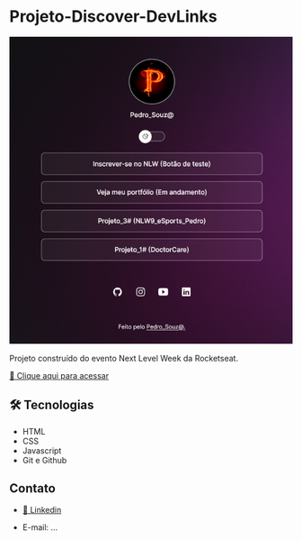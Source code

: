 # Projeto-Discover-DevLinks

![preview](./.github/preview.png)

Projeto construído do evento Next Level Week da Rocketseat.

[🔗 Clique aqui para acessar](https://pedrosouza09.github.io/Projeto-Discover-DevLinks/)

## 🛠 Tecnologias

- HTML
- CSS
- Javascript
- Git e Github

## Contato

- [🔗 Linkedin](https://www.linkedin.com/in/fsouza-pedro/)

- E-mail: ...